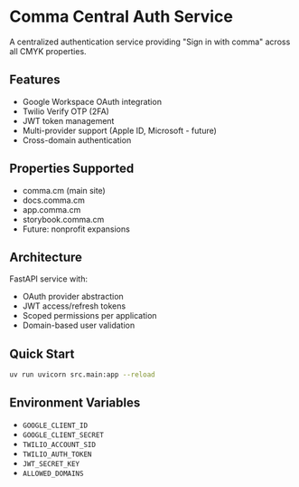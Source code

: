 # Comma Central Auth Service

A centralized authentication service providing "Sign in with comma" across all CMYK properties.

## Features

- Google Workspace OAuth integration
- Twilio Verify OTP (2FA)
- JWT token management
- Multi-provider support (Apple ID, Microsoft - future)
- Cross-domain authentication

## Properties Supported

- comma.cm (main site)
- docs.comma.cm
- app.comma.cm  
- storybook.comma.cm
- Future: nonprofit expansions

## Architecture

FastAPI service with:
- OAuth provider abstraction
- JWT access/refresh tokens
- Scoped permissions per application
- Domain-based user validation

## Quick Start

```bash
uv run uvicorn src.main:app --reload
```

## Environment Variables

- `GOOGLE_CLIENT_ID`
- `GOOGLE_CLIENT_SECRET` 
- `TWILIO_ACCOUNT_SID`
- `TWILIO_AUTH_TOKEN`
- `JWT_SECRET_KEY`
- `ALLOWED_DOMAINS`